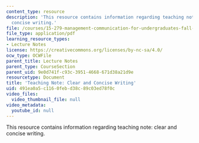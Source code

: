 ```yaml
---
content_type: resource
description: 'This resource contains information regarding teaching note: clear and
  concise writing.'
file: /courses/15-279-management-communication-for-undergraduates-fall-2012/491ea0a5c1160febd38c89c03ed78f0c_MIT15_279F12_clrCncsWrtng.pdf
file_type: application/pdf
learning_resource_types:
- Lecture Notes
license: https://creativecommons.org/licenses/by-nc-sa/4.0/
ocw_type: OCWFile
parent_title: Lecture Notes
parent_type: CourseSection
parent_uid: 9e0d741f-c93c-3951-4668-671d38a21d9e
resourcetype: Document
title: 'Teaching Note: Clear and Concise Writing'
uid: 491ea0a5-c116-0feb-d38c-89c03ed78f0c
video_files:
  video_thumbnail_file: null
video_metadata:
  youtube_id: null
---
```

This resource contains information regarding teaching note: clear and concise writing.